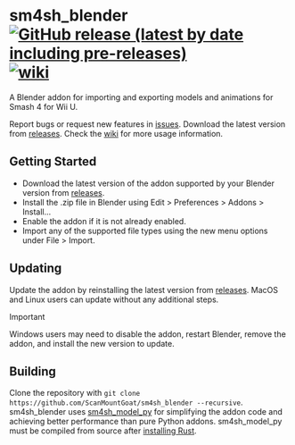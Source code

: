 # sm4sh_blender [![GitHub release (latest by date including pre-releases)](https://img.shields.io/github/v/release/ScanMountGoat/sm4sh_blender?include_prereleases)](https://github.com/ScanMountGoat/sm4sh_blender/releases/latest) [![wiki](https://img.shields.io/badge/wiki-guide-success)](https://github.com/scanmountgoat/sm4sh_blender/wiki)
A Blender addon for importing and exporting models and animations for Smash 4 for Wii U.

Report bugs or request new features in [issues](https://github.com/ScanMountGoat/sm4sh_blender/issues). Download the latest version from [releases](https://github.com/ScanMountGoat/sm4sh_blender/releases). Check the [wiki](https://github.com/ScanMountGoat/sm4sh_blender/wiki) for more usage information.

## Getting Started
* Download the latest version of the addon supported by your Blender version from [releases](https://github.com/ScanMountGoat/sm4sh_blender/releases).
* Install the .zip file in Blender using Edit > Preferences > Addons > Install...
* Enable the addon if it is not already enabled.
* Import any of the supported file types using the new menu options under File > Import.  

## Updating
Update the addon by reinstalling the latest version from [releases](https://github.com/ScanMountGoat/sm4sh_blender/releases). MacOS and Linux users can update without any additional steps.

> [!IMPORTANT]
> Windows users may need to disable the addon, restart Blender, remove the addon, and install the new version to update.

## Building
Clone the repository with `git clone https://github.com/ScanMountGoat/sm4sh_blender --recursive`. sm4sh_blender uses [sm4sh_model_py](https://github.com/ScanMountGoat/sm4sh_model_py) for simplifying the addon code and achieving better performance than pure Python addons. sm4sh_model_py must be compiled from source after [installing Rust](https://www.rust-lang.org/tools/install).

